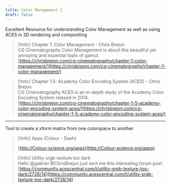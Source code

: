 ```yaml
---
title: Color Management 🎨
draft: false
---
```


Excellent Resource for understanding Color Management as well as using ACES in 3D rendering and compositing

> [!info] Chapter 1: Color Management - Chris Brejon  
> CG Cinematography Color Management is about this beautiful yet annoying and essential topic of gamut.  
> [https://chrisbrejon.com/cg-cinematography/chapter-1-color-management/](https://chrisbrejon.com/cg-cinematography/chapter-1-color-management/)  

> [!info] Chapter 1.5: Academy Color Encoding System (ACES) - Chris Brejon  
> CG Cinematography ACES is an in-depth study of the Academy Color Encoding System relased in 2014.  
> [https://chrisbrejon.com/cg-cinematography/chapter-1-5-academy-color-encoding-system-aces/](https://chrisbrejon.com/cg-cinematography/chapter-1-5-academy-color-encoding-system-aces/)  

---

  

Tool to create a xform matrix from one colorspace to another

> [!info] Apps (Colour - Dash)  
>  
> [http://Colour-science.org/apps](http://Colour-science.org/apps)  

> [!info] Utility-srgb-texture too dark  
> Hello @gabriel @ChrisBrejon just sent me this interesting forum post.  
> [https://community.acescentral.com/t/utility-srgb-texture-too-dark/2726/14](https://community.acescentral.com/t/utility-srgb-texture-too-dark/2726/14)
